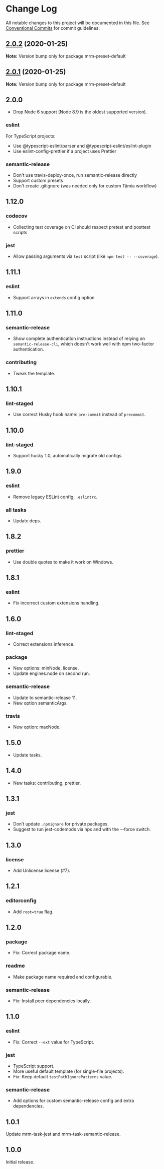 # Change Log

All notable changes to this project will be documented in this file.
See [Conventional Commits](https://conventionalcommits.org) for commit guidelines.

## [2.0.2](https://github.com/sapegin/mrm-tasks/compare/mrm-preset-default@2.0.1...mrm-preset-default@2.0.2) (2020-01-25)

**Note:** Version bump only for package mrm-preset-default





## [2.0.1](https://github.com/sapegin/mrm-tasks/compare/mrm-preset-default@2.0.0...mrm-preset-default@2.0.1) (2020-01-25)

**Note:** Version bump only for package mrm-preset-default





## 2.0.0

- Drop Node 6 support (Node 8.9 is the oldest supported version).

### eslint

For TypeScript projects:

- Use @typescript-eslint/parser and @typescript-eslint/eslint-plugin
- Use eslint-config-prettier if a project uses Prettier

### semantic-release

- Don't use travis-deploy-once, run semantic-release directly
- Support custom presets
- Don't create .gitignore (was needed only for custom Tâmia workflow)

## 1.12.0

### codecov

- Collecting test coverage on CI should respect pretest and posttest scripts

### jest

- Allow passing arguments via `test` script (like `npm test -- --coverage`).

## 1.11.1

### eslint

- Support arrays in `extends` config option

## 1.11.0

### semantic-release

- Show complete authentication instructions instead of relying on `semantic-release-cli`, which doesn't work well with npm two-factor authentication.

### contributing

- Tweak the template.

## 1.10.1

### lint-staged

- Use correct Husky hook name: `pre-commit` instead of `precommit`.

## 1.10.0

### lint-staged

- Support husky 1.0, automatically migrate old configs.

## 1.9.0

### eslint

- Remove legacy ESLint config, `.eslintrc`.

### all tasks

- Update deps.

## 1.8.2

### prettier

- Use double quotes to make it work on Windows.

## 1.8.1

### eslint

- Fix incorrect custom extensions handling.

## 1.6.0

### lint-staged

- Correct extensions inference.

### package

- New options: minNode, license.
- Update engines.node on second run.

### semantic-release

- Update to semantic-release 11.
- New option semanticArgs.

### travis

- New option: maxNode.

## 1.5.0

- Update tasks.

## 1.4.0

- New tasks: contributing, prettier.

## 1.3.1

### jest

- Don’t update `.npmignore` for private packages.
- Suggest to run jest-codemods via npx and with the --force switch.

## 1.3.0

### license

- Add Unlicense license (#7).

## 1.2.1

### editorconfig

- Add `root=true` flag.

## 1.2.0

### package

- Fix: Correct package name.

### readme

- Make package name required and configurable.

### semantic-release

- Fix: Install peer dependencies locally.

## 1.1.0

### eslint

- Fix: Correct `--ext` value for TypeScript.

### jest

- TypeScript support.
- More useful default template (for single-file projects).
- Fix: Keep default `testPathIgnorePatterns` value.

### semantic-release

- Add options for custom semantic-release config and extra dependencies.

## 1.0.1

Update mrm-task-jest and mrm-task-semantic-release.

## 1.0.0

Initial release.
